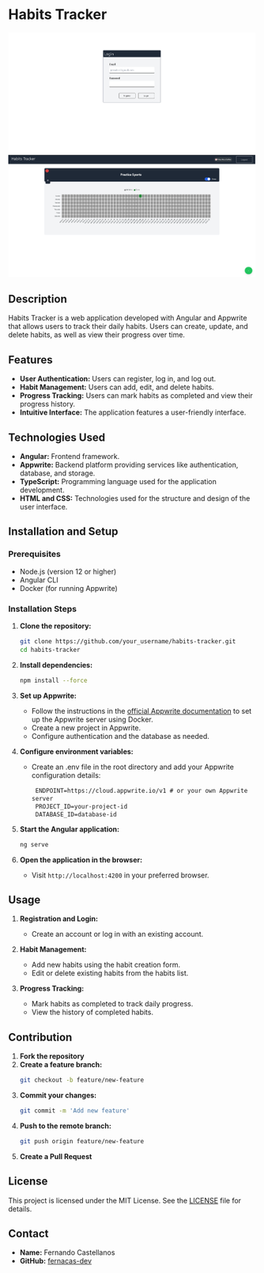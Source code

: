 # Habits Tracker

<img src="screen-1.png" alt="drawing" width="500"/>
<img src="screen-2.png" alt="drawing" width="500"/>

## Description
Habits Tracker is a web application developed with Angular and Appwrite that allows users to track their daily habits. Users can create, update, and delete habits, as well as view their progress over time.

## Features
- **User Authentication:** Users can register, log in, and log out.
- **Habit Management:** Users can add, edit, and delete habits.
- **Progress Tracking:** Users can mark habits as completed and view their progress history.
- **Intuitive Interface:** The application features a user-friendly interface.

## Technologies Used
- **Angular:** Frontend framework.
- **Appwrite:** Backend platform providing services like authentication, database, and storage.
- **TypeScript:** Programming language used for the application development.
- **HTML and CSS:** Technologies used for the structure and design of the user interface.

## Installation and Setup

### Prerequisites
- Node.js (version 12 or higher)
- Angular CLI
- Docker (for running Appwrite)

### Installation Steps

1. **Clone the repository:**
    ```sh
    git clone https://github.com/your_username/habits-tracker.git
    cd habits-tracker
    ```

2. **Install dependencies:**
    ```sh
    npm install --force
    ```

3. **Set up Appwrite:**
   - Follow the instructions in the [official Appwrite documentation](https://appwrite.io/docs) to set up the Appwrite server using Docker.
   - Create a new project in Appwrite.
   - Configure authentication and the database as needed.

4. **Configure environment variables:**
   - Create an .env file in the root directory and add your Appwrite configuration details:
     ```env
      ENDPOINT=https://cloud.appwrite.io/v1 # or your own Appwrite server
      PROJECT_ID=your-project-id
      DATABASE_ID=database-id
     ```

5. **Start the Angular application:**
    ```sh
    ng serve
    ```

6. **Open the application in the browser:**
    - Visit `http://localhost:4200` in your preferred browser.

## Usage

1. **Registration and Login:**
   - Create an account or log in with an existing account.

2. **Habit Management:**
   - Add new habits using the habit creation form.
   - Edit or delete existing habits from the habits list.

3. **Progress Tracking:**
   - Mark habits as completed to track daily progress.
   - View the history of completed habits.

## Contribution

1. **Fork the repository**
2. **Create a feature branch:**
    ```sh
    git checkout -b feature/new-feature
    ```
3. **Commit your changes:**
    ```sh
    git commit -m 'Add new feature'
    ```
4. **Push to the remote branch:**
    ```sh
    git push origin feature/new-feature
    ```
5. **Create a Pull Request**

## License

This project is licensed under the MIT License. See the [LICENSE](LICENSE) file for details.

## Contact

- **Name:** Fernando Castellanos
- **GitHub:** [fernacas-dev](https://github.com/fernacas-dev)


